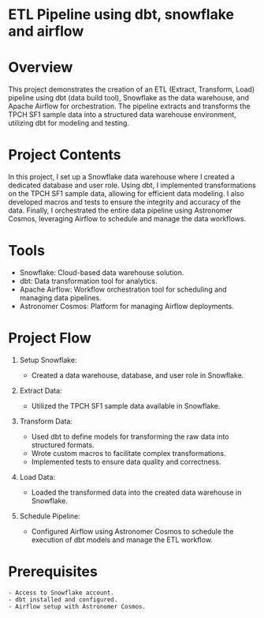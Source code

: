 ETL Pipeline using dbt, snowflake and airflow
========

Overview
========

This project demonstrates the creation of an ETL (Extract, Transform, Load) pipeline using dbt (data build tool), Snowflake as the data warehouse, and Apache Airflow for orchestration. The pipeline extracts and transforms the TPCH SF1 sample data into a structured data warehouse environment, utilizing dbt for modeling and testing.

Project Contents
================

In this project, I set up a Snowflake data warehouse where I created a dedicated database and user role. Using dbt, I implemented transformations on the TPCH SF1 sample data, allowing for efficient data modeling. I also developed macros and tests to ensure the integrity and accuracy of the data. Finally, I orchestrated the entire data pipeline using Astronomer Cosmos, leveraging Airflow to schedule and manage the data workflows.

Tools
===========================

- Snowflake: Cloud-based data warehouse solution.
- dbt: Data transformation tool for analytics.
- Apache Airflow: Workflow orchestration tool for scheduling and managing data pipelines.
- Astronomer Cosmos: Platform for managing Airflow deployments.

Project Flow
=================================

1. Setup Snowflake:
    - Created a data warehouse, database, and user role in Snowflake.

2. Extract Data:
    - Utilized the TPCH SF1 sample data available in Snowflake.

3. Transform Data:
    - Used dbt to define models for transforming the raw data into structured formats.
    - Wrote custom macros to facilitate complex transformations.
    - Implemented tests to ensure data quality and correctness.

4. Load Data:
    - Loaded the transformed data into the created data warehouse in Snowflake.

5. Schedule Pipeline:    
    - Configured Airflow using Astronomer Cosmos to schedule the execution of dbt models and manage the ETL workflow.

Prerequisites
=======

    - Access to Snowflake account.
    - dbt installed and configured.
    - Airflow setup with Astronomer Cosmos.

